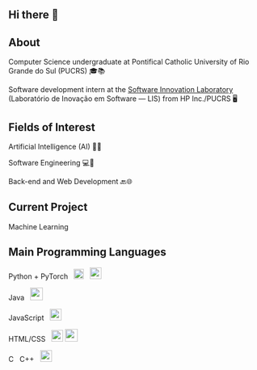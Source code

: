## Hi there 👋



## About 


Computer Science undergraduate at Pontifical Catholic University of Rio Grande do Sul (PUCRS) 🎓📚

Software development intern at the [Software Innovation Laboratory](https://github.com/lispucrs) (Laboratório de Inovação em Software — LIS) from HP Inc./PUCRS 🖥️   

## Fields of Interest 

Artificial Intelligence (AI) 🤖🧠

Software Engineering 💻🔧

Back-end and Web Development 🔙🌐

## Current Project 
Machine Learning

## Main Programming Languages 
Python + PyTorch  &nbsp; <img src="https://github.com/ViniTurani/ViniTurani/assets/107414584/4a1d804a-a4c7-42cf-8ce2-09ab6892f016" height=20> &nbsp;  <img src="https://github.com/ViniTurani/ViniTurani/assets/107414584/fe446dba-913e-4489-b43a-3633bf241339" height=23>

 Java  &nbsp;   <img src="https://github.com/ViniTurani/ViniTurani/assets/107414584/489bf450-fb2c-41d2-8690-a710ba78b544" height=25>

JavaScript  &nbsp; <img src="https://github.com/ViniTurani/ViniTurani/assets/107414584/33384cd3-e601-4aa1-9ee7-302de043a0e3" height=23>

HTML/CSS  &nbsp;   <img src="https://github.com/ViniTurani/ViniTurani/assets/107414584/f417b157-1c00-44e5-9e82-5f965d8b1edd" height=23>   <img src="https://github.com/ViniTurani/ViniTurani/assets/107414584/eda19bb0-8837-46a0-aeb8-4abfbf2d95c2" height=25>

C &nbsp;  C++  &nbsp;   <img src="https://github.com/ViniTurani/ViniTurani/assets/107414584/c96e6285-dbac-4525-bf46-7345470b37a3" height=23>







